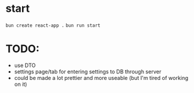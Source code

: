 # start
`bun create react-app .`
`bun run start`

# TODO:
 * use DTO
 * settings page/tab for entering settings to DB through server
 * could be made a lot prettier and more useable (but I'm tired of working on it)